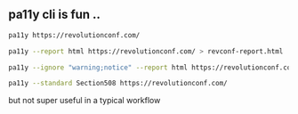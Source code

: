 ## pa11y cli is fun ..

```bash
pa11y https://revolutionconf.com/

pa11y --report html https://revolutionconf.com/ > revconf-report.html

pa11y --ignore "warning;notice" --report html https://revolutionconf.com/ > revconf-report.html

pa11y --standard Section508 https://revolutionconf.com/
```

but not super useful in a typical workflow